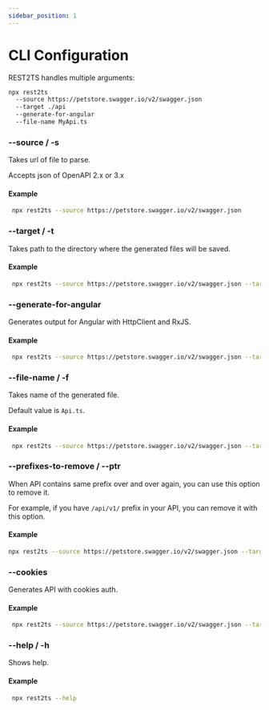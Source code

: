 ```yaml
---
sidebar_position: 1
---
```


# CLI Configuration

REST2TS handles multiple arguments:

```bash
npx rest2ts
  --source https://petstore.swagger.io/v2/swagger.json
  --target ./api
  --generate-for-angular
  --file-name MyApi.ts
```

### --source / -s

Takes url of file to parse.

Accepts json of OpenAPI 2.x or 3.x

#### Example

```bash
 npx rest2ts --source https://petstore.swagger.io/v2/swagger.json
```

### --target / -t

Takes path to the directory where the generated files will be saved.

#### Example

```bash
 npx rest2ts --source https://petstore.swagger.io/v2/swagger.json --target ./generated
```

### --generate-for-angular

Generates output for Angular with HttpClient and RxJS.

#### Example

```bash
 npx rest2ts --source https://petstore.swagger.io/v2/swagger.json --target ./generated --generate-for-angular
```

### --file-name / -f

Takes name of the generated file.

Default value is `Api.ts`.

#### Example

```bash
 npx rest2ts --source https://petstore.swagger.io/v2/swagger.json --target ./generated --generate-for-angular --file-name MyApi.ts
```

### --prefixes-to-remove / --ptr

When API contains same prefix over and over again, you can use this option to remove it.

For example, if you have `/api/v1/` prefix in your API, you can remove it with this option.

#### Example

```bash
npx rest2ts --source https://petstore.swagger.io/v2/swagger.json --target ./generated --prefixes-to-remove api_,v1_
```

### --cookies

Generates API with cookies auth.

#### Example

```bash
 npx rest2ts --source https://petstore.swagger.io/v2/swagger.json --target ./generated --generate-for-angular --cookies
```

### --help / -h

Shows help.

#### Example

```bash
 npx rest2ts --help
```
